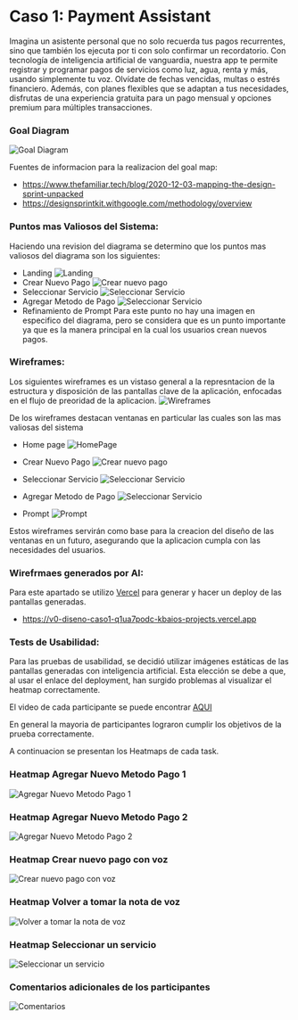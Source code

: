 # Caso 1: Payment Assistant

Imagina un asistente personal que no solo recuerda tus pagos recurrentes, sino que también los ejecuta por ti con solo confirmar un recordatorio. Con tecnología de inteligencia artificial de vanguardia, nuestra app te permite registrar y programar pagos de servicios como luz, agua, renta y más, usando simplemente tu voz. Olvídate de fechas vencidas, multas o estrés financiero. Además, con planes flexibles que se adaptan a tus necesidades, disfrutas de una experiencia gratuita para un pago mensual y opciones premium para múltiples transacciones.

### Goal Diagram
![Goal Diagram](assets/Goal_Diagram.png)

Fuentes de informacion para la realizacion del goal map:
 - https://www.thefamiliar.tech/blog/2020-12-03-mapping-the-design-sprint-unpacked
 - https://designsprintkit.withgoogle.com/methodology/overview

### Puntos mas Valiosos del Sistema:

Haciendo una revision del diagrama se determino que los puntos mas valiosos del diagrama son los siguientes:
- Landing 
    ![Landing](assets/Landing.png)
- Crear Nuevo Pago
    ![Crear nuevo pago](assets/CrearPago.png)
- Seleccionar Servicio
    ![Seleccionar Servicio](assets/SeleccionarServicio.png)
- Agregar Metodo de Pago
![Seleccionar Servicio](assets/AgregarMetodoPago.png)  
- Refinamiento de Prompt
    Para este punto no hay una imagen en especifico del diagrama, pero se considera que es un punto importante ya que es la manera principal en la cual los usuarios crean nuevos pagos.

### Wireframes:
Los siguientes wireframes es un vistaso general a la represntacion de la estructura y disposición de las pantallas clave de la aplicación, enfocadas en el flujo de preoridad de la aplicacion.
![Wireframes](assets/Wireframes/wireFrame.png)

De los wireframes destacan ventanas en particular las cuales son las mas valiosas del sistema

- Home page 
    ![HomePage](assets/Wireframes/HomePageFrame.png)

- Crear Nuevo Pago
    ![Crear nuevo pago](assets/Wireframes/CrearPagoFrame.png)


- Seleccionar Servicio
    ![Seleccionar Servicio](assets/Wireframes/SeleccionarServicioFrame.png)


- Agregar Metodo de Pago
![Seleccionar Servicio](assets/Wireframes/AgregarMetodoPagoFrame.png)  

- Prompt
![Prompt](assets/Wireframes/PromptFrame.png)  


Estos wireframes servirán como base para la creacion del diseño de las ventanas en un futuro, asegurando que la aplicacion cumpla con las necesidades del usuarios.

### Wirefrmaes generados por AI:

Para este apartado se utilizo [Vercel](https://v0.dev) para generar y hacer un deploy de las pantallas generadas.

- https://v0-diseno-caso1-q1ua7podc-kbaios-projects.vercel.app


### Tests de Usabilidad:

Para las pruebas de usabilidad, se decidió utilizar imágenes estáticas de las pantallas generadas con inteligencia artificial. Esta elección se debe a que, al usar el enlace del deployment, han surgido problemas al visualizar el heatmap correctamente.

El video de cada participante se puede encontrar [AQUI](https://estudianteccr-my.sharepoint.com/:f:/g/personal/salazard_estudiantec_cr/EqnIbTOnreBMkvLA-SQaN2ABu_kOKF-pligxiGw7koSbwA?e=ZxbMel)

En general la mayoria de participantes lograron cumplir los objetivos de la prueba correctamente.  

A continuacion se presentan los Heatmaps de cada task.
### Heatmap Agregar Nuevo Metodo Pago 1
![Agregar Nuevo Metodo Pago 1](assets/Heatmaps/heatmap1.png)

### Heatmap Agregar Nuevo Metodo Pago 2
![Agregar Nuevo Metodo Pago 2](assets/Heatmaps/heatmap2.png)

### Heatmap Crear nuevo pago con voz
![Crear nuevo pago con voz](assets/Heatmaps/heatmap3.png)

### Heatmap Volver a tomar la nota de voz
![Volver a tomar la nota de voz](assets/Heatmaps/heatmap4.png)

### Heatmap Seleccionar un servicio
![Seleccionar un servicio](assets/Heatmaps/heatmap5.png)

### Comentarios adicionales de los participantes
![Comentarios](assets/comentarios.png)